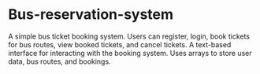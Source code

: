 # Bus-reservation-system
A simple bus ticket booking system. Users can register, login, book tickets for bus routes, view booked tickets, and cancel tickets. A text-based interface for interacting with the booking system. Uses arrays to store user data, bus routes, and bookings.

